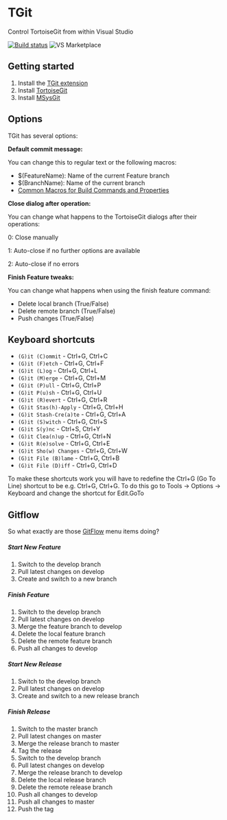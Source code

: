 # TGit
Control TortoiseGit from within Visual Studio

[![Build status](https://ci.appveyor.com/api/projects/status/9qp6jfgql4irdy30?svg=true)](https://ci.appveyor.com/project/sboulema/tgit) ![VS Marketplace](http://vsmarketplacebadge.apphb.com/version-short/SamirBoulema.TGit.svg)

## Getting started
1. Install the [TGit extension](https://visualstudiogallery.msdn.microsoft.com/132a30d8-f318-4a53-8386-2c9fe52d77a1)
2. Install [TortoiseGit](https://code.google.com/p/tortoisegit/)
3. Install [MSysGit](http://msysgit.github.io/)

## Options
TGit has several options: 

**Default commit message:**

You can change this to regular text or the following macros:
- $(FeatureName): Name of the current Feature branch
- $(BranchName): Name of the current branch
- [Common Macros for Build Commands and Properties](https://msdn.microsoft.com/en-us/library/c02as0cs.aspx)

**Close dialog after operation:**

You can change what happens to the TortoiseGit dialogs after their operations:

0: Close manually

1: Auto-close if no further options are available

2: Auto-close if no errors 

**Finish Feature tweaks:**

You can change what happens when using the finish feature command:
- Delete local branch (True/False)
- Delete remote branch (True/False)
- Push changes (True/False)

## Keyboard shortcuts

* `(G)it (C)ommit` - Ctrl+G, Ctrl+C
* `(G)it (F)etch` - Ctrl+G, Ctrl+F
* `(G)it (L)og` - Ctrl+G, Ctrl+L
* `(G)it (M)erge` - Ctrl+G, Ctrl+M
* `(G)it (P)ull` - Ctrl+G, Ctrl+P
* `(G)it P(u)sh` - Ctrl+G, Ctrl+U
* `(G)it (R)evert` - Ctrl+G, Ctrl+R
* `(G)it Stas(h)-Apply` - Ctrl+G, Ctrl+H
* `(G)it Stash-Cre(a)te` - Ctrl+G, Ctrl+A
* `(G)it (S)witch` - Ctrl+G, Ctrl+S
* `(G)it S(y)nc` - Ctrl+S, Ctrl+Y
* `(G)it Clea(n)up` - Ctrl+G, Ctrl+N
* `(G)it R(e)solve` - Ctrl+G, Ctrl+E
* `(G)it Sho(w) Changes` - Ctrl+G, Ctrl+W
* `(G)it File (B)lame` - Ctrl+G, Ctrl+B
* `(G)it File (D)iff` - Ctrl+G, Ctrl+D

To make these shortcuts work you will have to redefine the Ctrl+G (Go To Line) shortcut to be e.g. Ctrl+G, Ctrl+G. 
To do this go to Tools -> Options -> Keyboard and change the shortcut for Edit.GoTo

## Gitflow
So what exactly are those [GitFlow](http://nvie.com/posts/a-successful-git-branching-model/) menu items doing?

##### Start New Feature
1. Switch to the develop branch
2. Pull latest changes on develop
3. Create and switch to a new branch

##### Finish Feature
1. Switch to the develop branch
2. Pull latest changes on develop
3. Merge the feature branch to develop
4. Delete the local feature branch
5. Delete the remote feature branch
6. Push all changes to develop

##### Start New Release
1. Switch to the develop branch
2. Pull latest changes on develop
3. Create and switch to a new release branch

##### Finish Release
1. Switch to the master branch
2. Pull latest changes on master
3. Merge the release branch to master
4. Tag the release
5. Switch to the develop branch
6. Pull latest changes on develop
7. Merge the release branch to develop
8. Delete the local release branch
9. Delete the remote release branch
10. Push all changes to develop
11. Push all changes to master
12. Push the tag

